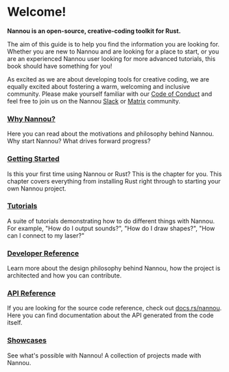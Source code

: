 # Welcome!

**Nannou is an open-source, creative-coding toolkit for Rust.**

The aim of this guide is to help you find the information you are looking for.
Whether you are new to Nannou and are looking for a place to start, or you are
an experienced Nannou user looking for more advanced tutorials, this book should
have something for you!

As excited as we are about developing tools for creative coding, we are equally
excited about fostering a warm, welcoming and inclusive community. Please make
yourself familiar with our [Code of Conduct](/code_of_conduct.md) and feel free
to join us on the Nannou
[Slack](https://communityinviter.com/apps/nannou/nannou-slack) or
[Matrix](https://matrix.to/#/+nannou:matrix.org) community.

### [Why Nannou?](/why_nannou.md)

Here you can read about the motivations and philosophy behind Nannou. Why start
Nannou? What drives forward progress?

### [Getting Started](/getting_started.md)

Is this your first time using Nannou or Rust? This is the chapter for you.
This chapter covers everything from installing Rust right through to starting
your own Nannou project.

### [Tutorials](/tutorials.md)

A suite of tutorials demonstrating how to do different things with Nannou. For
example, "How do I output sounds?", "How do I draw shapes?", "How can I connect
to my laser?"

### [Developer Reference](/developer_reference.md)

Learn more about the design philosophy behind Nannou, how the project is
architected and how you can contribute.

### [API Reference](https://docs.rs/nannou)

If you are looking for the source code reference, check out
[docs.rs/nannou](https://docs.rs/nannou). Here you can find documentation about
the API generated from the code itself.

### [Showcases](/showcases.md)

See what's possible with Nannou! A collection of projects made with Nannou.
